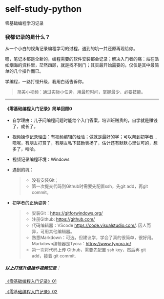 # self-study-python
零基础编程学习记录
### 我都记录的是什么？

从一个小白的视角记录编程学习的过程，遇到的坑一并还原再现给你。

嗯，笔记本都是全新的，编程需要的软件安装都会记录；解决入门者的痛：站在浩如烟海的资料里，茫然四顾，就是找不到门；其实最开始需要的，仅仅是其中最简单的几个操作而已。

学编程，一路打怪升级，我用白话告诉你。

> 简美小视频：通过实际小任务，用最短时间，掌握最少、必要技能。

------
#### 《零基础编程入门记录》简单回顾0

- 自学理由：儿子问编程问题时能给个入门答案，培训班贼贵的，自学就是赚钱了，成长了。

- 视频操作记录理由：有视频编辑的经验；做就是最好的学；可以帮到初学者…嗯呢，有朋友打赏了，有朋友私下鼓励表扬了，估计还有默默心里认可的，想多了，哈哈。

- 视频记录编程环境：Windows

- 遇到的坑：

  > - 没有安装Git；
  > - 第一次提交代码到Github时需要先配置ssh，先git add，再git commit。

- 初学者的正确姿势：

  > - 安装Git：<https://gitforwindows.org/>
  > - 注册Github: <https://github.com/>
  > - 代码编辑器：VScode <https://code.visualstudio.com/>. 因人而异，可用其他编辑器。
  > - 熟悉Markdown：可选，但建议学，学会了真的很简单，很好用。Markdown编辑器是Tyora：<https://www.typora.io/>
  > - 第一次将代码上传 Github，需要先配置 ssh key，然后再 git add，接着 git commit.

##### 以上打怪升级操作视频记录：

[《零基础编程入门记录》01](https://press.one/files/09ed989542e69067660372d0f32408f971e7696ab169cf7601b5b07400d3e1a3%3E)

[《零基础编程入门记录》02](https://press.one/files/a4c09b86aba2b7a23ccc18f07dbfe1a0c8a4a467a046d6198fa24f2187f9ddcb)
